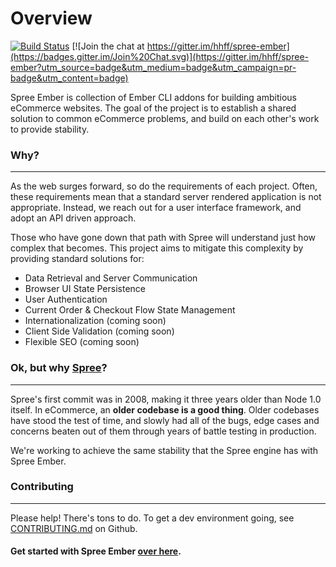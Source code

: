 # Overview

[![Build Status](https://travis-ci.org/hhff/spree-ember.svg?branch=master)](https://travis-ci.org/hhff/spree-ember)
[![Join the chat at https://gitter.im/hhff/spree-ember](https://badges.gitter.im/Join%20Chat.svg)](https://gitter.im/hhff/spree-ember?utm_source=badge&utm_medium=badge&utm_campaign=pr-badge&utm_content=badge)

Spree Ember is collection of Ember CLI addons for building ambitious eCommerce 
websites.  The goal of the project is to establish a shared solution to common 
eCommerce problems, and build on each other's work to provide stability.

### Why?
***

As the web surges forward, so do the requirements of each project.  Often, these 
requirements mean that a standard server rendered application is not
appropriate. Instead, we reach out for a user interface framework, and adopt an 
API driven approach.

Those who have gone down that path with Spree will understand just how complex 
that becomes.  This project aims to mitigate this complexity by providing 
standard solutions for:

- Data Retrieval and Server Communication
- Browser UI State Persistence
- User Authentication
- Current Order & Checkout Flow State Management
- Internationalization (coming soon)
- Client Side Validation (coming soon)
- Flexible SEO (coming soon)

### Ok, but why [Spree](http://github.com/spree/spree)?
***

Spree's first commit was in 2008, making it three years older than Node 1.0 
itself.  In eCommerce, an **older codebase is a good thing**.  Older codebases 
have stood the test of time, and slowly had all of the bugs, edge cases and 
concerns beaten out of them through years of battle testing in production.

We're working to achieve the same stability that the Spree engine has with Spree 
Ember.

### Contributing
***

Please help!  There's tons to do.  To get a dev environment going, see 
[CONTRIBUTING.md](https://github.com/hhff/spree-ember/blob/master/CONTRIBUTING.md) 
on Github.

#### **Get started with Spree Ember [over here](./2-getting-started.html).**

